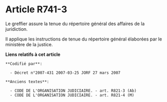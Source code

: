 # Article R741-3

Le greffier assure la tenue du répertoire général des affaires de la juridiction.

Il applique les instructions de tenue du répertoire général élaborées par le ministère de la justice.

**Liens relatifs à cet article**

	**Codifié par**:

	  - Décret n°2007-431 2007-03-25 JORF 27 mars 2007

	**Anciens textes**:

	  - CODE DE L'ORGANISATION JUDICIAIRE. - art. R821-3 (Ab)
	  - CODE DE L'ORGANISATION JUDICIAIRE. - art. R821-4 (M)
